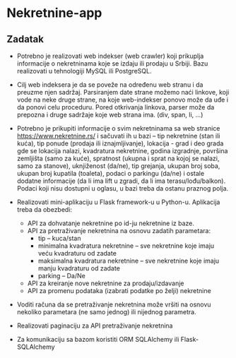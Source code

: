 # Nekretnine-app

## Zadatak

- Potrebno je realizovati web indekser (web crawler) koji prikuplja informacije o nekretninama koje se izdaju ili prodaju u Srbiji. Bazu realizovati u tehnologiji MySQL ili PostgreSQL.

- Cilj web indeksera je da se poveže na određenu web stranu i da preuzme njen sadržaj. Parsiranjem date strane možemo naći linkove, koji vode na neke druge strane, na koje web-indekser ponovo može da uđe i da ponovi celu proceduru. Pored otkrivanja linkova, parser može da prepozna i druge sadržaje koje web strana ima. (div, span, li, …)

- Potrebno je prikupiti informacije o svim nekretninama sa web stranice https://www.nekretnine.rs/ i sačuvati ih u bazi – tip nekretnine (stan ili kuća), tip ponude (prodaja ili iznajmljivanje), lokacija - grad i deo grada gde se lokacija nalazi, kvadratura nekretnine, godina izgradnje, površina zemljišta (samo za kuće), spratnost (ukupna i sprat na kojoj se nalazi, samo za stanove), uknjiženost (da/ne), tip grejanja, ukupan broj soba, ukupan broj kupatila (toaleta), podaci o parkingu (da/ne) i ostale dodatne informacije (da li ima lift u zgradi, da li ima terasu/lođu/balkon). Podaci koji nisu dostupni u oglasu, u bazi treba da ostanu praznog polja.

- Realizovati mini-aplikaciju u Flask framework-u u Python-u. Aplikacija treba da obezbedi:
  - API za dohvatanje nekretnine po id-ju nekretnine iz baze.
  - API za pretraživanje nekretnina na osnovu zadatih parametara:
    - tip – kuca/stan
    - minimalna kvadratura nekretnine – sve nekretnine koje imaju veću kvadraturu od zadate
    - maksimalna kvadratura nekretnine – sve nekretnine koje imaju manju kvadraturu od zadate
    - parking – Da/Ne
  - API za kreiranje nove nekretnine za prodaju/izdavanje
  - API za promenu podataka (izabrati podatke po želji) nekretnine

- Voditi računa da se pretraživanje nekretnina može vršiti na osnovu nekoliko parametara (ne samo jednog) ili nijednog parametra.

- Realizovati paginaciju za API pretraživanje nekretnina
- Za komunikaciju sa bazom koristiti ORM SQLAlchemy ili Flask-SQLAlchemy

